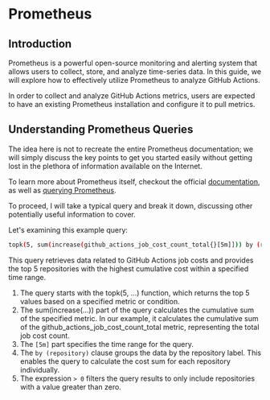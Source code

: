 # Prometheus

## Introduction

Prometheus is a powerful open-source monitoring and alerting system that allows
users to collect, store, and analyze time-series data. In this guide, we will
explore how to effectively utilize Prometheus to analyze GitHub Actions.

In order to collect and analyze GitHub Actions metrics, users are expected
to have an existing Prometheus installation and configure it to pull metrics.

## Understanding Prometheus Queries

The idea here is not to recreate the entire Prometheus documentation; we will
simply discuss the key points to get you started easily without getting lost in
the plethora of information available on the Internet.

To learn more about Prometheus itself, checkout the official
[documentation](https://prometheus.io/docs/introduction/overview/),
as well as [querying Prometheus](https://prometheus.io/docs/prometheus/latest/querying/basics/).

To proceed, I will take a typical query and break it down, discussing other
potentially useful information to cover.

Let's examining this example query:

```bash
topk(5, sum(increase(github_actions_job_cost_count_total{}[5m]])) by (repository) > 0)
```

This query retrieves data related to GitHub Actions job costs and
provides the top 5 repositories with the highest cumulative cost
within a specified time range.

1. The query starts with the topk(5, ...) function, which returns the
   top 5 values based on a specified metric or condition.
2. The sum(increase(...)) part of the query calculates the cumulative
   sum of the specified metric. In our example, it calculates the
   cumulative sum of the github_actions_job_cost_count_total metric,
   representing the total job cost count.
3. The `[5m]` part specifies the time range for the query.
4. The `by (repository)` clause groups the data by the repository label.
   This enables the query to calculate the cost sum for each repository individually.
5. The expression `> 0` filters the query results to only include
   repositories with a value greater than zero.

<!-- trunk:ignore

!!! info

      Using Grafana enhances the visualization of Prometheus data and
      provides powerful querying capabilities. Within Grafana, apply filters,
      combine queries, and utilize variables for dynamic filtering. It's important
      to understand `__interval` (time interval between data points) and `__range`
      (selected time range) when working with Prometheus data in Grafana. This
      integration enables efficient data exploration and analysis for better
      insights and decision-making.

-->
